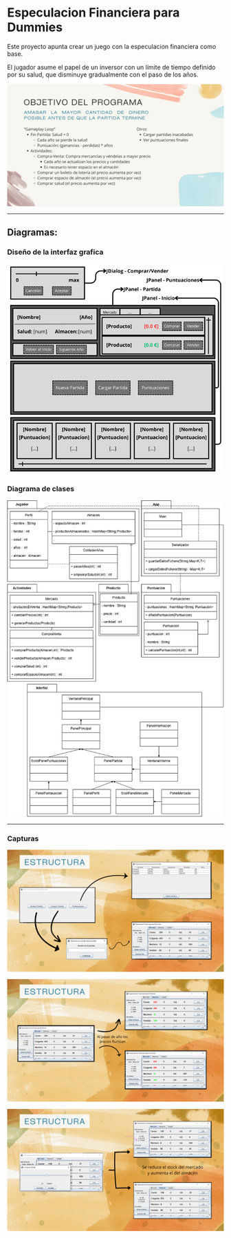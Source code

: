 # Especulacion Financiera para Dummies

Este proyecto apunta crear un juego con la especulacion financiera como base.

El jugador asume el papel de un inversor con un límite de tiempo definido por su salud, que disminuye gradualmente con el paso de los años.

![Explicacion](/Diagramas/Objetivos.png)

---

## Diagramas: 

### Diseño de la interfaz grafica

![GUI](/Diagramas/GUI.png)

### Diagrama de clases

![Clases](/Diagramas/Proyecto_Clases2.png)

---

### Capturas

![Clases](/Diagramas/Captura1.png)

![Clases](/Diagramas/Captura2.png)

![Clases](/Diagramas/Captura3.png)
